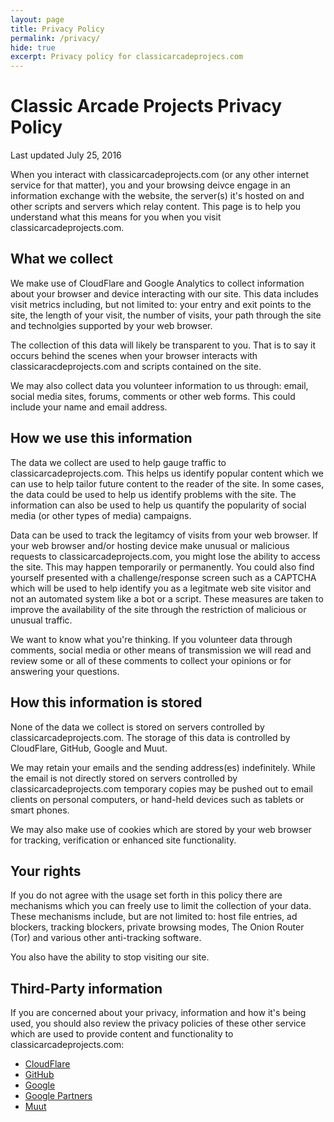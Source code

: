 ```yaml
---
layout: page
title: Privacy Policy
permalink: /privacy/
hide: true
excerpt: Privacy policy for classicarcadeprojecs.com
---
```

# Classic Arcade Projects Privacy Policy

Last updated July 25, 2016

When you interact with classicarcadeprojects.com (or any other internet service for that matter), you and your browsing deivce engage in an information exchange with the website, the server(s) it's hosted on and other scripts and servers which relay content. This page is to help you understand what this means for you when you visit classicarcadeprojects.com.

## What we collect
We make use of CloudFlare and Google Analytics to collect information about your browser and device interacting with our site. This data includes visit metrics including, but not limited to: your entry and exit points to the site, the length of your visit, the number of visits, your path through the site and technolgies supported by your web browser.

The collection of this data will likely be transparent to you. That is to say it occurs behind the scenes when your browser interacts with classicaracdeprojects.com and scripts contained on the site.

We may also collect data you volunteer information to us through: email, social media sites, forums, comments or other web forms. This could include your name and email address.

## How we use this information
The data we collect are used to help gauge traffic to classicarcadeprojects.com. This helps us identify popular content which we can use to help tailor future content to the reader of the site. In some cases, the data could be used to help us identify problems with the site. The information can also be used to help us quantify the popularity of social media (or other types of media) campaigns.

Data can be used to track the legitamcy of visits from your web browser. If your web browser and/or hosting device make unusual or malicious requests to classicarcadeprojects.com, you might lose the ability to access the site. This may happen temporarily or permanently. You could also find yourself presented with a challenge/response screen such as a CAPTCHA which will be used to help identify you as a legitmate web site visitor and not an automated system like a bot or a script. These measures are taken to improve the availability of the site through the restriction of malicious or unusual traffic.

We want to know what you're thinking. If you volunteer data through comments, social media or other means of transmission we will read and review some or all of these comments to collect your opinions or for answering your questions.

## How this information is stored
None of the data we collect is stored on servers controlled by classicarcadeprojects.com. The storage of this data is controlled by CloudFlare, GitHub, Google and Muut.

We may retain your emails and the sending address(es) indefinitely. While the email is not directly stored on servers controlled by classicarcadeprojects.com temporary copies may be pushed out to email clients on personal computers, or hand-held devices such as tablets or smart phones.

We may also make use of cookies which are stored by your web browser for tracking, verification or enhanced site functionality.

## Your rights
If you do not agree with the usage set forth in this policy there are mechanisms which you can freely use to limit the collection of your data. These mechanisms include, but are not limited to: host file entries, ad blockers, tracking blockers, private browsing modes, The Onion Router (Tor) and various other anti-tracking software.

You also have the ability to stop visiting our site.

## Third-Party information
If you are concerned about your privacy, information and how it's being used, you should also review the privacy policies of these other service which are used to provide content and functionality to classicarcadeprojects.com:

 * [CloudFlare](https://www.cloudflare.com/security-policy/)
 * [GitHub](https://help.github.com/articles/github-privacy-policy/)
 * [Google](http://www.google.com/intl/en/policies/privacy/)
 * [Google Partners](http://www.google.com/intl/en/policies/privacy/partners)
 * [Muut](https://muut.com/terms/privacy-policy.html)
